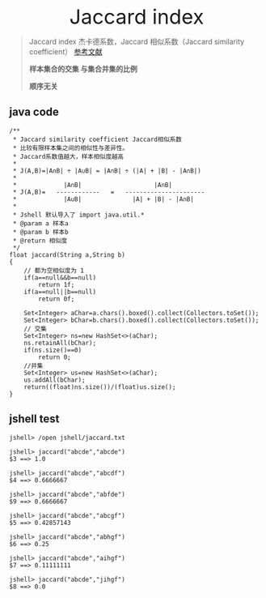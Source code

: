 <div style="text-align: center;font-size: 40px;">Jaccard index</div>

> Jaccard index 杰卡德系数，Jaccard 相似系数（Jaccard similarity coefficient）
> [参考文献](https://nph.onlinelibrary.wiley.com/doi/epdf/10.1111/j.1469-8137.1912.tb05611.x)
> 
> **样本集合的交集 与集合并集的比例**
> 
> **顺序无关**

## java code

```jshelllanguage
/**
 * Jaccard similarity coefficient Jaccard相似系数
 * 比较有限样本集之间的相似性与差异性。
 * Jaccard系数值越大，样本相似度越高
 *
 * J(A,B)=|A∩B| ÷ |A∪B| = |A∩B| ÷ (|A| + |B| - |A∩B|)
 *
 *             |A∩B|                    |A∩B|
 * J(A,B)=   ------------   =   ----------------------
 *             |A∪B|              |A| + |B| - |A∩B|
 *
 * Jshell 默认导入了 import java.util.*
 * @param a 样本a
 * @param b 样本b
 * @return 相似度
 */
float jaccard(String a,String b)
{
    // 都为空相似度为 1
    if(a==null&&b==null)
        return 1f;
    if(a==null||b==null)
        return 0f;
    
    Set<Integer> aChar=a.chars().boxed().collect(Collectors.toSet());
    Set<Integer> bChar=b.chars().boxed().collect(Collectors.toSet());
    // 交集
    Set<Integer> ns=new HashSet<>(aChar);
    ns.retainAll(bChar);
    if(ns.size()==0)
        return 0;
    //并集
    Set<Integer> us=new HashSet<>(aChar);
    us.addAll(bChar);
    return((float)ns.size())/(float)us.size();
}
```

## jshell test

```shell
jshell> /open jshell/jaccard.txt

jshell> jaccard("abcde","abcde")
$3 ==> 1.0

jshell> jaccard("abcde","abcdf")
$4 ==> 0.6666667

jshell> jaccard("abcde","abfde")
$9 ==> 0.6666667

jshell> jaccard("abcde","abcgf")
$5 ==> 0.42857143

jshell> jaccard("abcde","abhgf")
$6 ==> 0.25

jshell> jaccard("abcde","aihgf")
$7 ==> 0.11111111

jshell> jaccard("abcde","jihgf")
$8 ==> 0.0
```